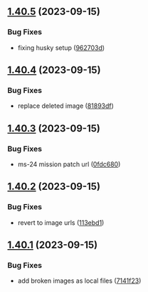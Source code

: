 ## [1.40.5](https://github.com/corquaid/international-space-station-APIs/compare/v1.40.4...v1.40.5) (2023-09-15)


### Bug Fixes

* fixing husky setup ([962703d](https://github.com/corquaid/international-space-station-APIs/commit/962703d465b2520990a743eb4af34ff565364ece))



## [1.40.4](https://github.com/corquaid/international-space-station-APIs/compare/v1.40.3...v1.40.4) (2023-09-15)


### Bug Fixes

* replace deleted image ([81893df](https://github.com/corquaid/international-space-station-APIs/commit/81893dfae815d4877b0621cb94f517067b8e1840))



## [1.40.3](https://github.com/corquaid/international-space-station-APIs/compare/v1.40.2...v1.40.3) (2023-09-15)


### Bug Fixes

* ms-24 mission patch url ([0fdc680](https://github.com/corquaid/international-space-station-APIs/commit/0fdc680668b471613eee568deec4d222697a1130))



## [1.40.2](https://github.com/corquaid/international-space-station-APIs/compare/v1.40.1...v1.40.2) (2023-09-15)


### Bug Fixes

* revert to image urls ([113ebd1](https://github.com/corquaid/international-space-station-APIs/commit/113ebd177437fa77d09efa68ba7e5b31009f7ca6))



## [1.40.1](https://github.com/corquaid/international-space-station-APIs/compare/v1.40.0...v1.40.1) (2023-09-15)


### Bug Fixes

* add broken images as local files ([7141f23](https://github.com/corquaid/international-space-station-APIs/commit/7141f238572393085340ed4ba7666cbeb82d0f35))



